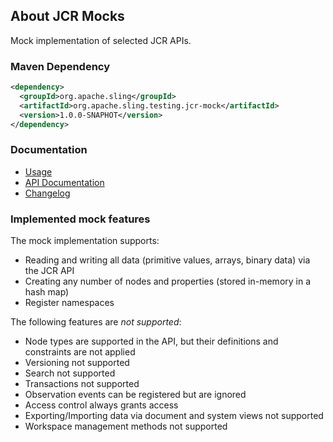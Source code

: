 ## About JCR Mocks

Mock implementation of selected JCR APIs.

### Maven Dependency

```xml
<dependency>
  <groupId>org.apache.sling</groupId>
  <artifactId>org.apache.sling.testing.jcr-mock</artifactId>
  <version>1.0.0-SNAPHOT</version>
</dependency>
```

### Documentation

* [Usage](usage.html)
* [API Documentation](apidocs/)
* [Changelog](changes-report.html)

### Implemented mock features

The mock implementation supports:

* Reading and writing all data (primitive values, arrays, binary data) via the JCR API
* Creating any number of nodes and properties (stored in-memory in a hash map)
* Register namespaces

The following features are *not supported*:

* Node types are supported in the API, but their definitions and constraints are not applied
* Versioning not supported
* Search not supported
* Transactions not supported
* Observation events can be registered but are ignored
* Access control always grants access
* Exporting/Importing data via document and system views not supported 
* Workspace management methods not supported
